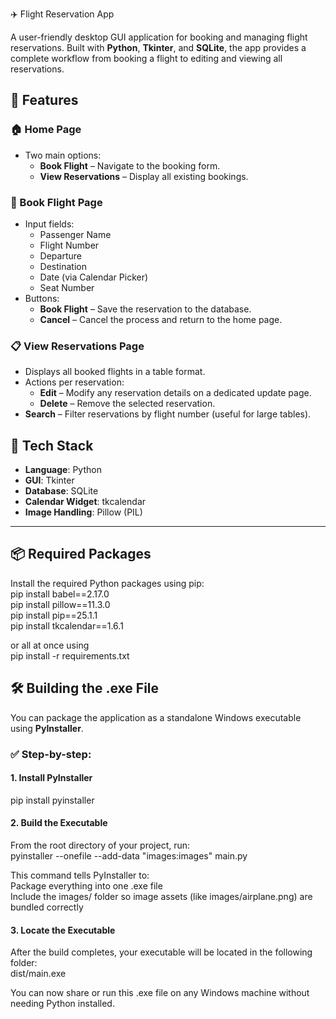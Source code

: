 ✈️ Flight Reservation App

A user-friendly desktop GUI application for booking and managing flight reservations. Built with **Python**, **Tkinter**, and **SQLite**, the app provides a complete workflow from booking a flight to editing and viewing all reservations.

## 📌 Features

### 🏠 Home Page
- Two main options:
  - **Book Flight** – Navigate to the booking form.
  - **View Reservations** – Display all existing bookings.

### 📝 Book Flight Page
- Input fields:
  - Passenger Name
  - Flight Number
  - Departure
  - Destination
  - Date (via Calendar Picker)
  - Seat Number
- Buttons:
  - **Book Flight** – Save the reservation to the database.
  - **Cancel** – Cancel the process and return to the home page.

### 📋 View Reservations Page
- Displays all booked flights in a table format.
- Actions per reservation:
  - **Edit** – Modify any reservation details on a dedicated update page.
  - **Delete** – Remove the selected reservation.
- **Search** – Filter reservations by flight number (useful for large tables).

## 💼 Tech Stack

- **Language**: Python
- **GUI**: Tkinter
- **Database**: SQLite
- **Calendar Widget**: tkcalendar
- **Image Handling**: Pillow (PIL)

---

## 📦 Required Packages

Install the required Python packages using pip:  
pip install babel==2.17.0  
pip install pillow==11.3.0  
pip install pip==25.1.1  
pip install tkcalendar==1.6.1  

or all at once using  
pip install -r requirements.txt


## 🛠️ Building the .exe File

You can package the application as a standalone Windows executable using **PyInstaller**.

### ✅ Step-by-step:

#### 1. Install PyInstaller
pip install pyinstaller

#### 2. Build the Executable
From the root directory of your project, run:  
pyinstaller --onefile --add-data "images:images" main.py

This command tells PyInstaller to:  
Package everything into one .exe file  
Include the images/ folder so image assets (like images/airplane.png) are bundled correctly  

#### 3. Locate the Executable
After the build completes, your executable will be located in the following folder:  
dist/main.exe  

You can now share or run this .exe file on any Windows machine without needing Python installed.


